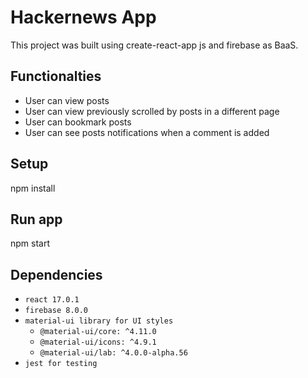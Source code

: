 # Hackernews App

This project was built using create-react-app js and firebase as BaaS.

## Functionalties
* User can view posts
* User can view previously scrolled by posts in a different page
* User can bookmark posts
* User can see posts notifications when a comment is added


## Setup

npm install


## Run app

npm start


## Dependencies
* `react 17.0.1`
* `firebase 8.0.0`
* `material-ui library for UI styles`
  * `@material-ui/core: ^4.11.0`
  * `@material-ui/icons: ^4.9.1`
  * `@material-ui/lab: ^4.0.0-alpha.56`
* `jest for testing`
